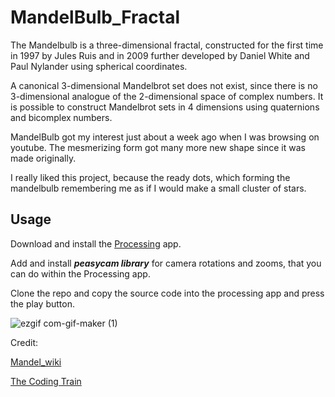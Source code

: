 # MandelBulb_Fractal

The Mandelbulb is a three-dimensional fractal, constructed for the first time in 1997 by Jules Ruis and in 2009 further developed by Daniel White and Paul Nylander using spherical coordinates.

A canonical 3-dimensional Mandelbrot set does not exist, since there is no 3-dimensional analogue of the 2-dimensional space of complex numbers. It is possible to construct Mandelbrot sets in 4 dimensions using quaternions and bicomplex numbers.

MandelBulb got my interest just about a week ago when I was browsing on youtube. The mesmerizing form got many more new shape since it was made originally.

I really liked this project, because the ready dots, which forming the mandelbulb remembering me as if I would make a small cluster of stars.

## Usage

Download and install the [Processing](https://processing.org/download) app.

Add and install ***peasycam library*** for camera rotations and zooms, that you can do within the Processing app.

Clone the repo and copy the source code into the processing app and press the play button.

![ezgif com-gif-maker (1)](https://user-images.githubusercontent.com/83179142/158352958-5fbe16aa-bbde-4756-8f58-9d82589b2a1d.gif)

Credit:

[Mandel_wiki](https://en.wikipedia.org/wiki/Mandelbulb)

[The Coding Train](https://www.youtube.com/watch?v=NJCiUVGiNyA&t=314s)
